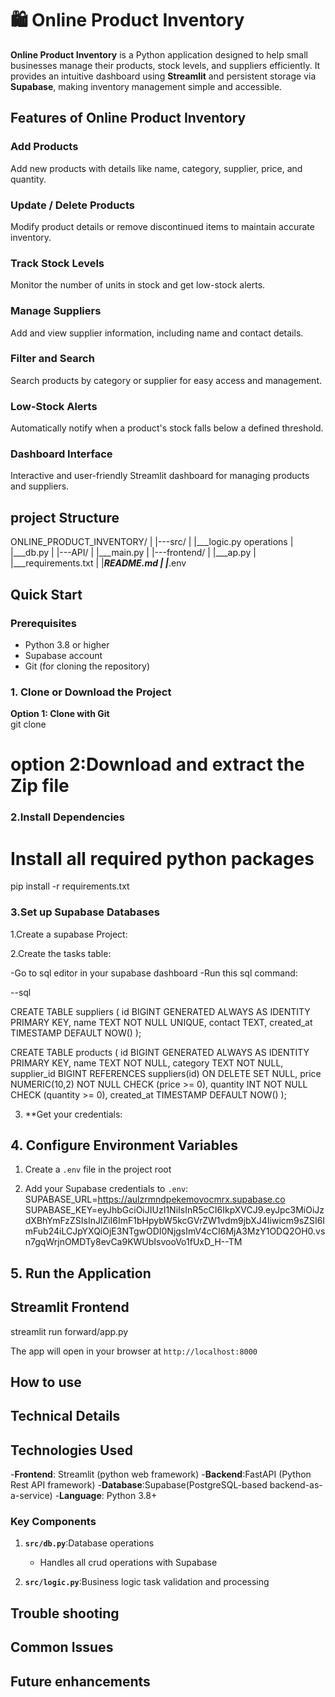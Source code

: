 # 🛍️ Online Product Inventory

**Online Product Inventory** is a Python application designed to help small businesses manage their products, stock levels, and suppliers efficiently. It provides an intuitive dashboard using **Streamlit** and persistent storage via **Supabase**, making inventory management simple and accessible.

## Features of Online Product Inventory

### Add Products
Add new products with details like name, category, supplier, price, and quantity.

### Update / Delete Products
Modify product details or remove discontinued items to maintain accurate inventory.

### Track Stock Levels
Monitor the number of units in stock and get low-stock alerts.

### Manage Suppliers
Add and view supplier information, including name and contact details.

### Filter and Search
Search products by category or supplier for easy access and management.

### Low-Stock Alerts
Automatically notify when a product's stock falls below a defined threshold.

### Dashboard Interface
Interactive and user-friendly Streamlit dashboard for managing products and suppliers.


## project Structure

ONLINE_PRODUCT_INVENTORY/
|
|---src/
|    |___logic.py
operations
|    |___db.py
|
|---API/
|    |___main.py
|
|---frontend/
|    |___ap.py
|
|___requirements.txt
|
|___README.md
|
|___.env


## Quick Start

### Prerequisites
- Python 3.8 or higher  
- Supabase account  
- Git (for cloning the repository)  

### 1. Clone or Download the Project
**Option 1: Clone with Git**  
git clone <repository-url>

# option 2:Download and extract the Zip file

### 2.Install Dependencies

# Install all required python packages
pip install -r requirements.txt

### 3.Set up Supabase Databases 
 
1.Create a supabase Project:

2.Create the tasks table:
 
 -Go to sql editor in your supabase dashboard
 -Run this sql command:

 --sql 
 
CREATE TABLE suppliers (
  id BIGINT GENERATED ALWAYS AS IDENTITY PRIMARY KEY,
  name TEXT NOT NULL UNIQUE,
  contact TEXT,
  created_at TIMESTAMP DEFAULT NOW()
);

CREATE TABLE products (
  id BIGINT GENERATED ALWAYS AS IDENTITY PRIMARY KEY,
  name TEXT NOT NULL,
  category TEXT NOT NULL,
  supplier_id BIGINT REFERENCES suppliers(id) ON DELETE SET NULL,
  price NUMERIC(10,2) NOT NULL CHECK (price >= 0),
  quantity INT NOT NULL CHECK (quantity >= 0),
  created_at TIMESTAMP DEFAULT NOW()
);


3. **Get your credentials:

## 4. Configure Environment Variables

1. Create a `.env` file in the project root

2. Add your Supabase credentials to `.env`:
SUPABASE_URL=https://aulzrmndpekemovocmrx.supabase.co
SUPABASE_KEY=eyJhbGciOiJIUzI1NiIsInR5cCI6IkpXVCJ9.eyJpc3MiOiJzdXBhYmFzZSIsInJlZiI6ImF1bHpybW5kcGVrZW1vdm9jbXJ4Iiwicm9sZSI6ImFub24iLCJpYXQiOjE3NTgwODI0NjgsImV4cCI6MjA3MzY1ODQ2OH0.vsn7gqWrjnOMDTy8evCa9KWUbIsvooVo1fUxD_H--TM

## 5. Run the Application 

## Streamlit Frontend
streamlit run forward/app.py

The app will open in your browser at `http://localhost:8000`

## How to use

## Technical Details

## Technologies Used

-**Frontend**: Streamlit (python web framework)
-**Backend**:FastAPI (Python Rest API framework)
-**Database**:Supabase(PostgreSQL-based backend-as-a-service)
-**Language**: Python 3.8+

### Key Components

1. **`src/db.py`**:Database operations 
    - Handles all crud operations with Supabase

2. **`src/logic.py`**:Business logic task validation and processing

## Trouble shooting

## Common Issues

## Future enhancements

